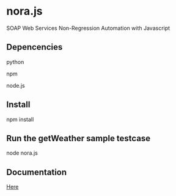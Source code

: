 nora.js
=======

SOAP Web Services Non-Regression Automation with Javascript

## Depencencies
python

npm

node.js

## Install
npm install

## Run the getWeather sample testcase
node nora.js

## Documentation ##
[Here](./docs/index.md "here")
